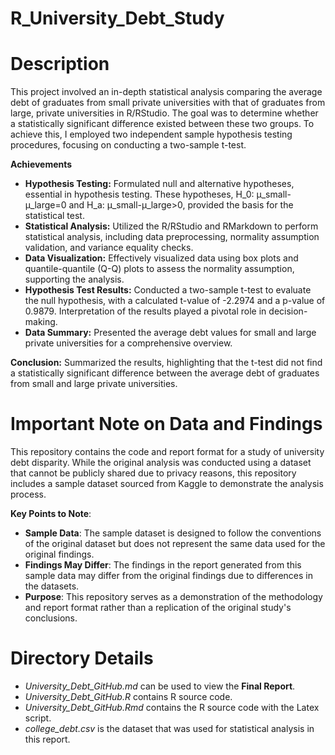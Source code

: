 # R_University_Debt_Study

# Description 
This project involved an in-depth statistical analysis comparing the average debt of graduates from small private universities with that of graduates from large, private universities in R/RStudio. The goal was to determine whether a statistically significant difference existed between these two groups. To achieve this, I employed two independent sample hypothesis testing procedures, focusing on conducting a two-sample t-test. 

**Achievements**

* **Hypothesis Testing:** Formulated null and alternative hypotheses, essential in hypothesis testing. These hypotheses, H_0: μ_small-μ_large=0 and H_a: μ_small-μ_large>0, provided the basis for the statistical test.
* **Statistical Analysis:** Utilized the R/RStudio and RMarkdown to perform statistical analysis, including data preprocessing, normality assumption validation, and variance equality checks.
* **Data Visualization:** Effectively visualized data using box plots and quantile-quantile (Q-Q) plots to assess the normality assumption, supporting the analysis.
* **Hypothesis Test Results:** Conducted a two-sample t-test to evaluate the null hypothesis, with a calculated t-value of -2.2974 and a p-value of 0.9879. Interpretation of the results played a pivotal role in decision-making.
* **Data Summary:** Presented the average debt values for small and large private universities for a comprehensive overview.

**Conclusion:** Summarized the results, highlighting that the t-test did not find a statistically significant difference between the average debt of graduates from small and large private universities.

# Important Note on Data and Findings
This repository contains the code and report format for a study of university debt disparity. While the original analysis was conducted using a dataset that cannot be publicly shared due to privacy reasons, this repository includes a sample dataset sourced from Kaggle to demonstrate the analysis process.

**Key Points to Note**:

* **Sample Data**: The sample dataset is designed to follow the conventions of the original dataset but does not represent the same data used for the original findings.
* **Findings May Differ**: The findings in the report generated from this sample data may differ from the original findings due to differences in the datasets.
* **Purpose**: This repository serves as a demonstration of the methodology and report format rather than a replication of the original study's conclusions.

# Directory Details
* *University_Debt_GitHub.md* can be used to view the **Final Report**.
* *University_Debt_GitHub.R* contains R source code.
* *University_Debt_GitHub.Rmd* contains the R source code with the Latex script.
* *college_debt.csv* is the dataset that was used for statistical analysis in this report.

